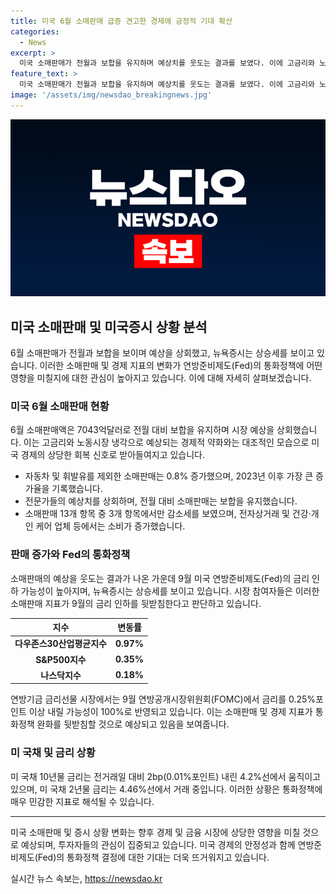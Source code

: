 ```yaml
---
title: 미국 6월 소매판매 급증 견고한 경제에 긍정적 기대 확산
categories:
  - News
excerpt: >
  미국 소매판매가 전월과 보합을 유지하며 예상치를 웃도는 결과를 보였다. 이에 고금리와 노동시장 냉각에도 불구하고 미 경제가 안정됐다는 인식이 강화되면서 증시는 상승세를 보이고 있다. 소매판매 중 자동차와 휘발유를 제외한 항목은 0.8% 성장하며 전문가들의 예상치를 상회했고, 전문가들은 이를 통해 9월에 연방준비제도(Fed)가 금리를 인하할 가능성을 100%로 예상하고 있다. 미국 국채 금리는 약보합세를 보이고 있다. 
feature_text: >
  미국 소매판매가 전월과 보합을 유지하며 예상치를 웃도는 결과를 보였다. 이에 고금리와 노동시장 냉각에도 불구하고 미 경제가 안정됐다는 인식이 강화되면서 증시는 상승세를 보이고 있다. 소매판매 중 자동차와 휘발유를 제외한 항목은 0.8% 성장하며 전문가들의 예상치를 상회했고, 전문가들은 이를 통해 9월에 연방준비제도(Fed)가 금리를 인하할 가능성을 100%로 예상하고 있다. 미국 국채 금리는 약보합세를 보이고 있다. 
image: '/assets/img/newsdao_breakingnews.jpg'
---
```


<p><img src="/assets/img/newsdao_breakingnews.jpg" alt="flaretime 속보" /></p>

<h2 data-ke-size="size26">미국 소매판매 및 미국증시 상황 분석</h2>

<p data-ke-size="size16">6월 소매판매가 전월과 보합을 보이며 예상을 상회했고, 뉴욕증시는 상승세를 보이고 있습니다. 이러한 소매판매 및 경제 지표의 변화가 연방준비제도(Fed)의 통화정책에 어떤 영향을 미칠지에 대한 관심이 높아지고 있습니다. 이에 대해 자세히 살펴보겠습니다.</p>

<h3 data-ke-size="size24">미국 6월 소매판매 현황</h3>

<p data-ke-size="size16">6월 소매판매액은 7043억달러로 전월 대비 보합을 유지하며 시장 예상을 상회했습니다. 이는 고금리와 노동시장 냉각으로 예상되는 경제적 약화와는 대조적인 모습으로 미국 경제의 상당한 회복 신호로 받아들여지고 있습니다.</p>

<ul>
<li>자동차 및 휘발유를 제외한 소매판매는 0.8% 증가했으며, 2023년 이후 가장 큰 증가율을 기록했습니다.</li>
<li>전문가들의 예상치를 상회하며, 전월 대비 소매판매는 보합을 유지했습니다.</li>
<li>소매판매 13개 항목 중 3개 항목에서만 감소세를 보였으며, 전자상거래 및 건강·개인 케어 업체 등에서는 소비가 증가했습니다.</li>
</ul>

<h3 data-ke-size="size24">판매 증가와 Fed의 통화정책</h3>

<p data-ke-size="size16">소매판매의 예상을 웃도는 결과가 나온 가운데 9월 미국 연방준비제도(Fed)의 금리 인하 가능성이 높아지며, 뉴욕증시는 상승세를 보이고 있습니다. 시장 참여자들은 이러한 소매판매 지표가 9월의 금리 인하를 뒷받침한다고 판단하고 있습니다.</p>

<table>
<thead>
<tr>
<th>지수</th>
<th>변동률</th>
</tr>
</thead>
<tbody>
<tr>
<td style="text-align: center; height: 17px;"><b>다우존스30산업평균지수</b></td>
<td style="text-align: center; height: 17px;"><b>0.97%</b></td>
</tr>
<tr>
<td style="text-align: center; height: 17px;"><b>S&P500지수</b></td>
<td style="text-align: center; height: 17px;"><b>0.35%</b></td>
</tr>
<tr>
<td style="text-align: center; height: 17px;"><b>나스닥지수</b></td>
<td style="text-align: center; height: 17px;"><b>0.18%</b></td>
</tr>
</tbody>
</table>

<p data-ke-size="size16">연방기금 금리선물 시장에서는 9월 연방공개시장위원회(FOMC)에서 금리를 0.25%포인트 이상 내릴 가능성이 100%로 반영되고 있습니다. 이는 소매판매 및 경제 지표가 통화정책 완화를 뒷받침할 것으로 예상되고 있음을 보여줍니다.</p>

<h3 data-ke-size="size24">미 국채 및 금리 상황</h3>

<p data-ke-size="size16">미 국채 10년물 금리는 전거래일 대비 2bp(0.01%포인트) 내린 4.2%선에서 움직이고 있으며, 미 국채 2년물 금리는 4.46%선에서 거래 중입니다. 이러한 상황은 통화정책에 매우 민감한 지표로 해석될 수 있습니다.</p>

<hr>

<p data-ke-size="size16">미국 소매판매 및 증시 상황 변화는 향후 경제 및 금융 시장에 상당한 영향을 미칠 것으로 예상되며, 투자자들의 관심이 집중되고 있습니다. 미국 경제의 안정성과 함께 연방준비제도(Fed)의 통화정책 결정에 대한 기대는 더욱 뜨거워지고 있습니다.</p>
실시간 뉴스 속보는, <a href="https://newsdao.kr" rel="dofollow">https://newsdao.kr</a>



